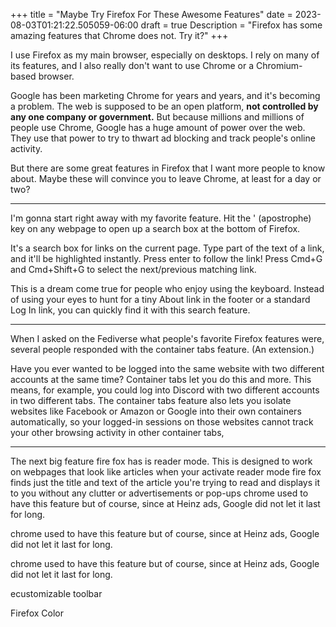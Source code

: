 +++
title = "Maybe Try Firefox For These Awesome Features"
date = 2023-08-03T01:21:22.505059-06:00
draft = true
Description = "Firefox has some amazing features that Chrome does not. Try it?"
+++

I use Firefox as my main browser,
especially on desktops.
I rely on many of its features,
and I also really don't want to use Chrome
or a Chromium-based browser.

Google has been marketing Chrome for years and years,
and it's becoming a problem.
The web is supposed to be an open platform,
**not controlled by any one company or government.**
But because millions and millions of people use Chrome,
Google has a huge amount of power over the web.
They use that power to
try to thwart ad blocking and
track people's online activity.

But there are some great features in Firefox
that I want more people to know about.
Maybe these will convince you to leave Chrome,
at least for a day or two?

-----

I'm gonna start right away with my favorite feature.
Hit the ' (apostrophe) key on any webpage
to open up a search box at the bottom of Firefox.

It's a search box for links on the current page.
Type part of the text of a link,
and it'll be highlighted instantly.
Press enter to follow the link!
Press Cmd+G and Cmd+Shift+G to select the next/previous matching link.

This is a dream come true for people who enjoy using the keyboard.
Instead of using your eyes to hunt for a tiny
About link in the footer or a standard Log In link,
you can quickly find it with this search feature.

-----

When I asked on the Fediverse what people's favorite Firefox features were,
several people responded with the container tabs feature. (An extension.)

Have you ever wanted to be logged into the same website
with two different accounts at the same time?
Container tabs let you do this and more.
This means, for example, you could log into Discord
with two different accounts in two different tabs.
The container tabs feature also lets you isolate websites
like Facebook or Amazon or Google into their own containers automatically,
so your logged-in sessions on those websites cannot track your other browsing activity in other container tabs,

-----

The next big feature fire fox has is reader mode. This is designed to work on webpages that look like articles when your activate reader mode fire fox finds just the title and text of the article you're trying to read and displays it to you without any clutter or advertisements or pop-ups chrome used to have this feature but of course, since at Heinz ads, Google did not let it last for long.

 chrome used to have this feature but of course, since at Heinz ads, Google did not let it last for long.

 chrome used to have this feature but of course, since at Heinz ads, Google did not let it last for long.

ecustomizable toolbar

Firefox Color

